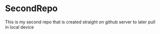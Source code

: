 # SecondRepo
This is my second repo that is created straight on github server to later pull in local device 
